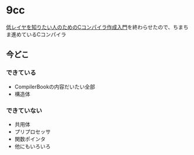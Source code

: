 # 9cc
[低レイヤを知りたい人のためのCコンパイラ作成入門](https://www.sigbus.info/compilerbook)を終わらせたので、ちまちま進めているCコンパイラ

## 今どこ
### できている
- CompilerBookの内容だいたい全部
- 構造体

### できていない
- 共用体
- プリプロセッサ
- 関数ポインタ
- 他にもいろいろ
